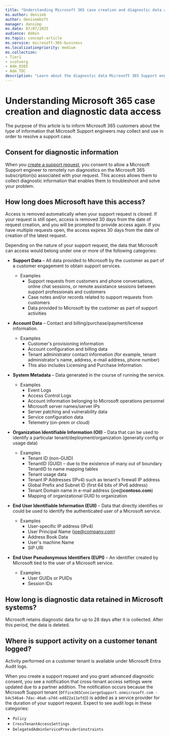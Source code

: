 ```yaml
---
title: "Understanding Microsoft 365 case creation and diagnostic data access"
ms.author: deniseb
author: denisembsft
manager: dansimp
ms.date: 07/07/2025
audience: Admin
ms.topic: concept-article
ms.service: microsoft-365-business
ms.localizationpriority: medium
ms.collection:
- Tier1
- scotvorg
- Adm_O365
- Adm_TOC
description: "Learn about the diagnostic data Microsoft 365 Support engineers access to resolve support cases, including consent, data categories, retention periods, and logging details."
---
```


# Understanding Microsoft 365 case creation and diagnostic data access

The purpose of this article is to inform Microsoft 365 customers about the type of information that Microsoft Support engineers may collect and use in order to resolve a support case.

## Consent for diagnostic information

When you [create a support request](get-help-support.md), you consent to allow a Microsoft Support engineer to remotely run diagnostics on the Microsoft 365 subscription(s) associated with your request. This access allows them to collect diagnostic information that enables them to troubleshoot and solve your problem.

## How long does Microsoft have this access?

Access is removed automatically when your support request is closed. If your request is still open, access is removed 30 days from the date of request creation, and you will be prompted to provide access again. If you have multiple requests open, the access expires 30 days from the date of creation of the latest request.

Depending on the nature of your support request, the data that Microsoft can access would belong under one or more of the following categories:

- **Support Data** – All data provided to Microsoft by the customer as part of a customer engagement to obtain support services.
  - Examples
    - Support requests from customers and phone conversations, online chat sessions, or remote assistance sessions between support professionals and customers
    - Case notes and/or records related to support requests from customers
    - Data provided to Microsoft by the customer as part of support activities

- **Account Data** – Contact and billing/purchase/payment/license information.
  - Examples
    - Customer's provisioning information
    - Account configuration and billing data
    - Tenant administrator contact information (for example, tenant administrator's name, address, e-mail address, phone number)
    - This also includes Licensing and Purchase Information.

- **System Metadata** – Data generated in the course of running the service.
  - Examples
    - Event Logs
    - Access Control Logs
    - Account information belonging to Microsoft operations personnel
    - Microsoft server names/server IPs
    - Server patching and vulnerability data
    - Service configuration data
    - Telemetry (on-prem or cloud)

- **Organization Identifiable Information (OII)** – Data that can be used to identify a particular tenant/deployment/organization (generally config or usage data)
  - Examples
    - Tenant ID (non-GUID)
    - TenantID (GUID) – due to the existence of many out of boundary TenantID to name mapping tables
    - Tenant usage data
    - Tenant IP Addresses (IPv4) such as tenant's firewall IP address
    - Global Prefix and Subnet ID (first 64 bits of IPv6 address)
    - Tenant Domain name in e-mail address (joe@**contoso.com**)
    - Mapping of organizational GUID to organization

- **End User Identifiable Information (EUII)** – Data that directly identifies or could be used to identify the authenticated user of a Microsoft service.
  - Examples
    - User-specific IP address (IPv4)
    - User Principal Name (joe@company.com)
    - Address Book Data
    - User's machine Name
    - SIP URI

- **End User Pseudonymous Identifiers (EUPI)** – An identifier created by Microsoft tied to the user of a Microsoft service.
  - Examples
    - User GUIDs or PUIDs
    - Session IDs

## How long is diagnostic data retained in Microsoft systems?

Microsoft retains diagnostic data for up to 28 days after it is collected. After this period, the data is deleted.

## Where is support activity on a customer tenant logged?

Activity performed on a customer tenant is available under Microsoft Entra Audit logs.

When you create a support request and you grant advanced diagnostic consent, you see a notification that cross-tenant access settings were updated due to a partner addition. The notification occurs because the Microsoft Support tenant (`Office365ConciergeSupport.onmicrosoft.com - b4c546a4-7dac-46a6-a7dd-ed822a11efd3`) is added as a service provider for the duration of your support request. Expect to see audit logs in these categories:

- `Policy`
- `CrossTenantAccessSettings`
- `DelegatedAdminServiceProviderConstraints`